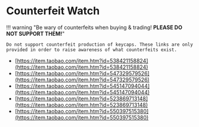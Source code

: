 # Counterfeit Watch

!!! warning "Be wary of counterfeits when buying & trading! **PLEASE DO NOT SUPPORT THEM!**"

    Do not support counterfeit production of keycaps. These links are only provided in order to raise awareness of what counterfeits exist.


* [https://item.taobao.com/item.htm?id=538421158824](https://item.taobao.com/item.htm?id=538421158824)
* [https://item.taobao.com/item.htm?id=547329579526](https://item.taobao.com/item.htm?id=547329579526)
* [https://item.taobao.com/item.htm?id=545147094044](https://item.taobao.com/item.htm?id=545147094044)
* [https://item.taobao.com/item.htm?id=523869713148](https://item.taobao.com/item.htm?id=523869713148)
* [https://item.taobao.com/item.htm?id=550397515380](https://item.taobao.com/item.htm?id=550397515380)
